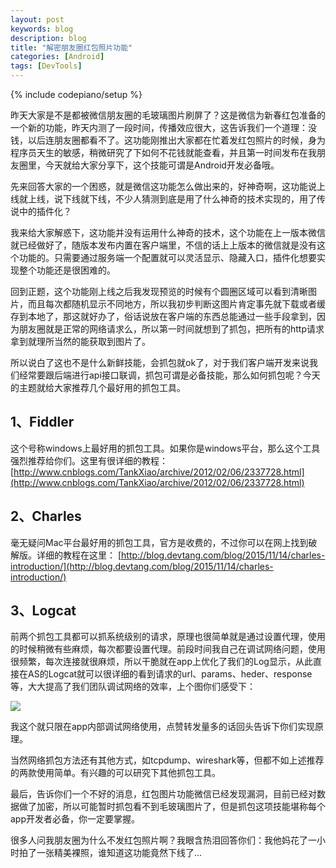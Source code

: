 ```yaml
---
layout: post
keywords: blog
description: blog
title: "解密朋友圈红包照片功能"
categories: [Android]
tags: [DevTools]
---
```

{% include codepiano/setup %}

昨天大家是不是都被微信朋友圈的毛玻璃图片刷屏了？这是微信为新春红包准备的一个新的功能，昨天内测了一段时间，传播效应很大，这告诉我们一个道理：没钱，以后连朋友圈都看不了。这功能刚推出大家都在忙着发红包照片的时候，身为程序员天生的敏感，稍微研究了下如何不花钱就能查看，并且第一时间发布在我朋友圈里，今天就给大家分享下，这个技能可谓是Android开发必备哦。

先来回答大家的一个困惑，就是微信这功能怎么做出来的，好神奇啊，这功能说上线就上线，说下线就下线，不少人猜测到底是用了什么神奇的技术实现的，用了传说中的插件化？

我来给大家解惑下，这功能并没有运用什么神奇的技术，这个功能在上一版本微信就已经做好了，随版本发布内置在客户端里，不信的话上上版本的微信就是没有这个功能的。只需要通过服务端一个配置就可以灵活显示、隐藏入口，插件化想要实现整个功能还是很困难的。

回到正题，这个功能刚上线之后我发现预览的时候有个圆圈区域可以看到清晰图片，而且每次都随机显示不同地方，所以我初步判断这图片肯定事先就下载或者缓存到本地了，那这就好办了，俗话说放在客户端的东西总能通过一些手段拿到，因为朋友圈就是正常的网络请求么，所以第一时间就想到了抓包，把所有的http请求拿到就理所当然的能获取到图片了。

所以说白了这也不是什么新鲜技能，会抓包就ok了，对于我们客户端开发来说我们经常要跟后端进行api接口联调，抓包可谓是必备技能，那么如何抓包呢？今天的主题就给大家推荐几个最好用的抓包工具。

## 1、Fiddler
这个号称windows上最好用的抓包工具。如果你是windows平台，那么这个工具强烈推荐给你们。这里有很详细的教程：
[http://www.cnblogs.com/TankXiao/archive/2012/02/06/2337728.html](http://www.cnblogs.com/TankXiao/archive/2012/02/06/2337728.html)

## 2、Charles
毫无疑问Mac平台最好用的抓包工具，官方是收费的，不过你可以在网上找到破解版。详细的教程在这里：
[http://blog.devtang.com/blog/2015/11/14/charles-introduction/](http://blog.devtang.com/blog/2015/11/14/charles-introduction/)

## 3、Logcat
前两个抓包工具都可以抓系统级别的请求，原理也很简单就是通过设置代理，使用的时候稍微有些麻烦，每次都要设置代理。前段时间我自己在调试网络问题，使用很频繁，每次连接就很麻烦，所以干脆就在app上优化了我们的Log显示，从此直接在AS的Logcat就可以很详细的看到请求的url、params、heder、response等，大大提高了我们团队调试网络的效率，上个图你们感受下：

<img src="http://mmbiz.qpic.cn/mmbiz/159icnNTXChOicaeniczG8Bnb9JRicXv6mqIcZpLXkyGdYayktZaZJ8YnCubdGBDqxBz8EjW7h8pDHoyUuM2esgxicQ/640?wx_fmt=jpeg&tp=webp&wxfrom=5&wx_lazy=1">

我这个就只限在app内部调试网络使用，点赞转发量多的话回头告诉下你们实现原理。

当然网络抓包方法还有其他方式，如tcpdump、wireshark等，但都不如上述推荐的两款使用简单。有兴趣的可以研究下其他抓包工具。

最后，告诉你们一个不好的消息，红包图片功能微信已经发现漏洞，目前已经对数据做了加密，所以可能暂时抓包看不到毛玻璃图片了，但是抓包这项技能堪称每个app开发者必备，你一定要掌握。

很多人问我朋友圈为什么不发红包照片啊？我眼含热泪回答你们：我他妈花了一小时拍了一张精美裸照，谁知道这功能竟然下线了...